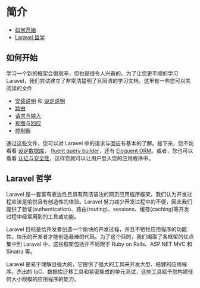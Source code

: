 # 简介

- [如何开始](#where-to-start)
- [Laravel 哲学](#laravel-philosophy)

<a name="where-to-start"></a>
## 如何开始

学习一个新的框架会很艰辛，但也是很令人兴奋的。为了让您更平顺的学习 Laravel，我们尝试建立了非常清楚明了且简洁的学习文档。这里有一些您可以先阅读的文件

- [安装说明](/docs/installation) 和 [设定说明](/docs/configuration)
- [路由](/docs/routing)
- [请求与输入](/docs/requests)
- [视图与回应](/docs/responses)
- [控制器](/docs/controllers)

通过这些文件，您可以对 Laravel 中的请求与回应有基本的了解。接下来，您不妨看看 [设定数据库](/docs/database)， [fluent query builder](/docs/queries)，还有 [Eloquent ORM](/docs/eloquent)。或者，您也可以看看 [认证与安全性](/docs/security)，这样您就可以让用户登入您的应用程序中。


<a name="laravel-philosophy"></a>
## Laravel 哲学

Laravel 是一套富有表达性且具有简洁语法的网页应用程序框架。我们认为开发过程应该是愉悦且有创造性的体验。Laravel 努力减少开发过程中的不便，因此我们提供了验证(authentication)、路由(routing)、sessions、缓存(caching)等开发过程中经常用到的工具或功能。

Laravel 目标是给开发者创造一个愉快的开发过程，并且不牺牲应用程序的功能性。快乐的开发者才能创造最棒的代码。为了这个目的，我们竭取了各框架的优点集中到 Laravel 中，这些框架包括并不局限于 Ruby on Rails、ASP.NET MVC 和 Sinatra 等。

Laravel 是易于理解且强大的，它提供了强大的工具来开发大型、稳健的应用程序。杰出的 IoC、数据库迁移工具和紧密集成的单元测试，这些工具赋予您构建任何大小规模的应用程序的能力。
